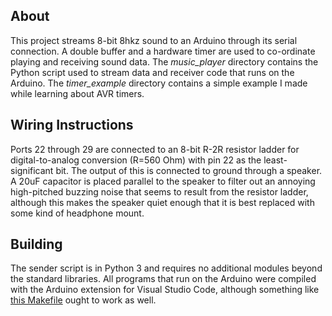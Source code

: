 ## About
This project streams 8-bit 8hkz sound to an Arduino through its serial connection. A double buffer and a hardware timer are used to co-ordinate playing and receiving sound data. The *music_player* directory contains the Python script used to stream data and receiver code that runs on the Arduino. The *timer_example* directory contains a simple example I made while learning about AVR timers.

## Wiring Instructions
Ports 22 through 29 are connected to an 8-bit R-2R resistor ladder for digital-to-analog conversion (R=560 Ohm) with pin 22 as the least-significant bit. The output of this is connected to ground through a speaker. A 20uF capacitor is placed parallel to the speaker to filter out an annoying high-pitched buzzing noise that seems to result from the resistor ladder, although this makes the speaker quiet enough that it is best replaced with some kind of headphone mount.

## Building
The sender script is in Python 3 and requires no additional modules beyond the standard libraries. All programs that run on the Arduino were compiled with the Arduino extension for Visual Studio Code, although something like [this Makefile](https://github.com/sudar/Arduino-Makefile) ought to work as well.